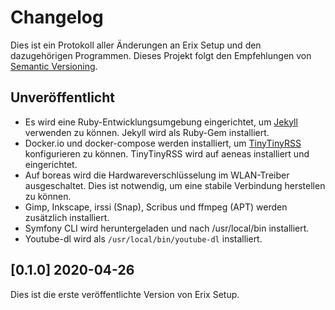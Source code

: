 # Changelog
Dies ist ein Protokoll aller Änderungen an Erix Setup und den dazugehörigen Programmen. Dieses Projekt folgt den Empfehlungen von [Semantic Versioning](https://semver.org/lang/de/).

## Unveröffentlicht
- Es wird eine Ruby-Entwicklungsumgebung eingerichtet, um [Jekyll](https://jekyllrb.com/) verwenden zu können. Jekyll wird als Ruby-Gem installiert.
- Docker.io und docker-compose werden installiert, um [TinyTinyRSS](https://tt-rss.org/) konfigurieren zu können. TinyTinyRSS wird auf aeneas installiert und eingerichtet.
- Auf boreas wird die Hardwareverschlüsselung im WLAN-Treiber ausgeschaltet. Dies ist notwendig, um eine stabile Verbindung herstellen zu können.
- Gimp, Inkscape, irssi (Snap), Scribus und ffmpeg (APT) werden zusätzlich installiert.
- Symfony CLI wird heruntergeladen und nach /usr/local/bin installiert.
- Youtube-dl wird als `/usr/local/bin/youtube-dl` installiert.

## [0.1.0] 2020-04-26
Dies ist die erste veröffentlichte Version von Erix Setup.
